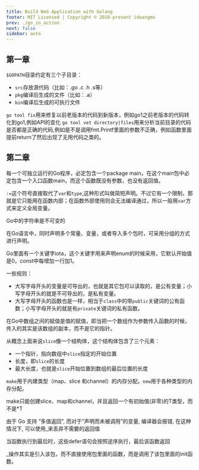 ```yaml
---
title: Build Web Application with Golang
footer: MIT Licensed | Copyright © 2018-present idwangmo
prev: ./go_in_action
next: false
sidebar: auto
---
```


## 第一章

`$GOPATH`目录约定有三个子目录：

* `src`存放源代码（比如：.go .c .h .s等）
* `pkg`编译后生成的文件（比如：.a）
* `bin`编译后生成的可执行文件

`go tool fix`用来修复以前老版本的代码到新版本，例如go1之前老版本的代码转化到go1,例如API的变化
`go tool vet directory|files`用来分析当前目录的代码是否都是正确的代码,例如是不是调用fmt.Printf里面的参数不正确，例如函数里面提前return了然后出现了无用代码之类的。

## 第二章

每一个可独立运行的Go程序，必定包含一个package main，在这个main包中必定包含一个入口函数main，而这个函数既没有参数，也没有返回值。

`:=`这个符号直接取代了`var`和`type`,这种形式叫做简短声明。不过它有一个限制，那就是它只能用在函数内部；在函数外部使用则会无法编译通过，所以一般用`var`方式来定义全局变量。

Go中的字符串是不可变的

在Go语言中，同时声明多个常量、变量，或者导入多个包时，可采用分组的方式进行声明。

Go里面有一个关键字iota，这个关键字用来声明enum的时候采用，它默认开始值是0，const中每增加一行加1。

一些规则：

* 大写字母开头的变量是可导出的，也就是其它包可以读取的，是公有变量；小写字母开头的就是不可导出的，是私有变量。
* 大写字母开头的函数也是一样，相当于`class`中的带`public`关键词的公有函数；小写字母开头的就是有`private`关键词的私有函数。

在Go中数组之间的赋值是值的赋值，即当把一个数组作为参数传入函数的时候，传入的其实是该数组的副本，而不是它的指针。

从概念上面来说`slice`像一个结构体，这个结构体包含了三个元素：

* 一个指针，指向数组中`slice`指定的开始位置
* 长度，即`slice`的长度
* 最大长度，也就是`slice`开始位置到数组的最后位置的长度

`make`用于内建类型（map、slice 和channel）的内存分配。`new`用于各种类型的内存分配。

make只能创建slice、map和channel，并且返回一个有初始值(非零)的T类型，而不是*T

由于 Go 支持 “多值返回”, 而对于“声明而未被调用”的变量, 编译器会报错, 在这种情况下, 可以使用_来丢弃不需要的返回值

当函数执行到最后时，这些defer语句会按照逆序执行，最后该函数返回

_操作其实是引入该包，而不直接使用包里面的函数，而是调用了该包里面的init函数。
